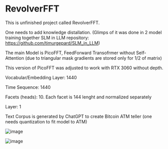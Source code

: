 # RevolverFFT

This is unfinished project called RevolverFFT.

One needs to add knowledge distallation. (Glimps of it was done in 2 model training together SLM in LLM repository: https://github.com/timurgepard/SLM_in_LLM)

The main Model is PicoFFT, FeedForward Transofrmer without Self-Attention (due to triangular mask gradients are stored only for 1/2 of matrix)

This version of PicoFFT was adjusted to work with RTX 3060 without depth.

Vocabular/Embedding Layer: 1440

Time Sequence: 1440

Facets (heads): 10. Each facet is 144 lenght and normalized separately

Layer: 1

Text Corpus is generated by ChatGPT to create Bitcoin ATM teller (one needs quantization to fit model to ATM)

![image](https://github.com/user-attachments/assets/1b0e7ca9-82cc-445f-9c57-d3a05cb2d38e)


![image](https://github.com/user-attachments/assets/7bc85fc1-2081-4307-8d8d-bfd34e440550)
